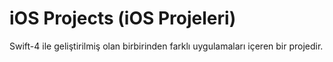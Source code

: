 # iOS Projects (iOS Projeleri)
Swift-4 ile geliştirilmiş olan birbirinden farklı uygulamaları içeren bir projedir.

